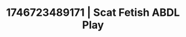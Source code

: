 ---
categories:
- Immersive passion
- AI-generated
- Pillow talk
- Lingerie worship
- Dark fantasy erotica
- Bare skin
- ASMR
- Cosplay
image: /assets/images/1746723489171.jpg
layout: post
seo:
  description: Featured content with premium ABDL Play, Scat Fetish. HD images available.
  keywords: ABDL Play, Scat Fetish
  og_image: /assets/images/1746723489171.jpg
  schema_type: VisualArtwork
tags:
- ABDL Play
- Scat Fetish
- '#1746723489171'
title: 1746723489171 | Scat Fetish ABDL Play
---
